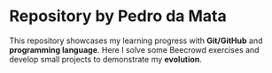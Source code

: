 # Repository by Pedro da Mata

This repository showcases my learning progress with **Git/GitHub** and **programming language**.
Here I solve some Beecrowd exercises and develop small projects to demonstrate my **evolution**.
